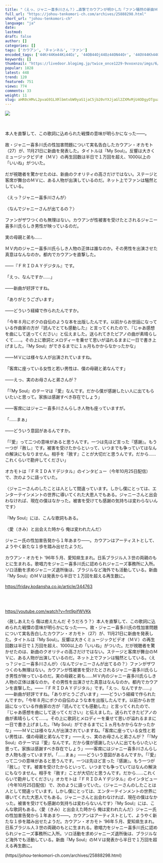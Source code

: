 ```yaml
---
title: "〈えっ、ジャニー喜多川さん？〉…直撃でカウアンが明かした「ファン騒然の新曲ＭＶ出演者」衝撃の正体 "
full_url: "https://johou-tenkomori-ch.com/archives/25888298.html"
short_url: "johou-tenkomori-ch"
language: "ja"
date: 
lastmod: 
draft: false
author: []
categories: []
tags: ['カウアン', 'チャンネル', 'ファン']
encoded_tags: ['44Kr44Km44Ki44Oz', '44OB44Oj44Oz44ON44Or', '44OV44Kh44Oz']
keywords: []
thumbnail: "https://livedoor.blogimg.jp/twice_once1229-9vxoxnzo/imgs/6/d/6d4bdf16-s.jpg"
popular: 1828
latest: 448
trend: 120
featured: 751
views: 774
comments: 33
weight: 11
slug: aHR0cHMvL2pvaG91LXRlbmtvbW9yaS1jaC5jb20vYXJjaGl2ZXMvMjU4ODgyOTguaHRtbA==
---
```


![](https://livedoor.blogimg.jp/twice_once1229-9vxoxnzo/imgs/6/d/6d4bdf16-s.jpg)

<div><br> <br> 本人を直撃して、この歌詞に込められた戦慄の意味が明らかになった――。 <br> <br> 故・ジャニー喜多川氏の性加害問題について実名告白したカウアン・オカモト（27）が、11月21日に新曲を発表した。タイトルは『My Soul』。反響は大きくミュージックビデオ（ＭＶ）の再生回数は半日で１万回を超え、1000以上の「いいね」がついた。 <br> <br> だが視聴者を驚かせたのは、新曲のクオリティの高さだけではない。ステージと客席が舞台のＭＶに、ある人物が出演しているのだ。ネット上でファンは騒然としている。 <br> <br> 〈えっ？ジャニー喜多川さんが〉 <br> <br> 〈なんでジャニーさんが出てるの？〉 <br> <br> ファンがザワつくのも無理はない。カウアンが性被害を受けたとされるジャニー喜多川氏らしき男性が映っているのだ。 <br> <br> 実の母親と弟も…… <br> <br> ＭＶ内のジャニー喜多川氏らしき人物の正体は誰なのか。その男性を出演させた真意はなんなのか。都内でカウアンを直撃した。 <br> <br> ――『ＦＲＩＤＡＹデジタル』です。 <br> <br> 「えっ、なんですか……」 <br> <br> ――新曲が好評ですね。 <br> <br> 「ありがとうございます」 <br> <br> ――どういう経緯で作られたんですか。 <br> <br> 「今年８月にボクの自伝のような本を出版したんです。以前からお世話になっている作曲家の方が『読んでとても感動した』と言ってくれたので、『じゃあ感想を曲にして送ってください』と伝えました。送られてきたピアノの曲が素晴らしくて……。その上に歌詞とメロディーを乗せて思いが溢れるままに一日で書き上げました。『My Soul』ができるまでに１ヵ月もかからなかったかな」 <br> <br> ――ＭＶには様々な人が出演されていますね。 <br> <br> 「客席に座っている女性と若い男性は、僕の母親と弟なんです」 <br> <br> ――えっ、実のお母さんと弟さんが？ <br> <br> 「『My Soul』のテーマは『愛』なんです。だから僕が感謝したい人に出てもらいたいと思って。家族は感謝すべき存在でしょう」 <br> <br> ――客席にはジャニー喜多川さんらしき人物も座っていますが。 <br> <br> 「……まぁ」 <br> <br> ――どういう意図があるんですか。 <br> <br> 「『愛』って二つの意味があると思うんです。一つは先ほど言った『感謝』。もう一つが『赦し』です。被害を受けたからといって、いつまでも争っていてはなんの解決にもなりません。相手を『赦す』ことが大切だと思うんです。だから……これくらいで勘弁してください」 <br> <br> オカモトは『ＦＲＩＤＡＹデジタル』のインタビュー（今年10月25日配信）で、次のように語っていた。 <br> <br> 〈ジャニーさんのしたことは人として間違っています。しかし僕にとっては、エンターテインメントの世界に導いてくれた大恩人でもある。ジャニーさんと出会わなければ、現在の僕はなかった。被害を受けても感謝の気持ちは変わらないんです〉 <br> <br> 『My Soul』には、こんな歌詞もある。 <br> <br> 〈愛（きみ）と出会えた時から 俺は変われたんだ〉 <br> <br> ジャニー氏の性加害告発から１年あまり――。カウアンはアーティストとして、ようやく新たな１歩を踏み出せたようだ。 <br> <br> カウアン・オカモト ’96年５月、愛知県生まれ。日系ブラジル人３世の両親のもとに生まれる。歌唱力をジャニー喜多川氏に認められジャニーズ事務所に入所。ソロ活動を求めジャニーズ退所後は、ブラジルなど海外でも活動している。新曲『My Soul』のＭＶは発表から半日で１万回を超える再生数に。 <br> <br> <a target='_blank' href='https//friday.kodansha.co.jp/article/344763'>https//friday.kodansha.co.jp/article/344763<br></a> <br> <br> <blockquote class='imgur-embed-pub'></blockquote> <br> <a target='_blank' href='https//youtube.com/watch?v=fnt9pifWVKk'>https//youtube.com/watch?v=fnt9pifWVKk</a><br> <p>〈赦しあえたら 傷は癒えたんだ そうだろう？〉本人を直撃して、この歌詞に込められた戦慄の意味が明らかになった――。故・ジャニー喜多川氏の性加害問題について実名告白したカウアン・オカモト（27）が、11月21日に新曲を発表した。タイトルは『My Soul』。反響は大きくミュージックビデオ（ＭＶ）の再生回数は半日で１万回を超え、1000以上の「いいね」がついた。だが視聴者を驚かせたのは、新曲のクオリティの高さだけではない。ステージと客席が舞台のＭＶに、ある人物が出演しているのだ。ネット上でファンは騒然としている。〈えっ？ジャニー喜多川さんが〉〈なんでジャニーさんが出てるの？〉ファンがザワつくのも無理はない。カウアンが性被害を受けたとされるジャニー喜多川氏らしき男性が映っているのだ。実の母親と弟も……ＭＶ内のジャニー喜多川氏らしき人物の正体は誰なのか。その男性を出演させた真意はなんなのか。都内でカウアンを直撃した。――『ＦＲＩＤＡＹデジタル』です。「えっ、なんですか……」――新曲が好評ですね。「ありがとうございます」――どういう経緯で作られたんですか。「今年８月にボクの自伝のような本を出版したんです。以前からお世話になっている作曲家の方が『読んでとても感動した』と言ってくれたので、『じゃあ感想を曲にして送ってください』と伝えました。送られてきたピアノの曲が素晴らしくて……。その上に歌詞とメロディーを乗せて思いが溢れるままに一日で書き上げました。『My Soul』ができるまでに１ヵ月もかからなかったかな」――ＭＶには様々な人が出演されていますね。「客席に座っている女性と若い男性は、僕の母親と弟なんです」――えっ、実のお母さんと弟さんが？「『My Soul』のテーマは『愛』なんです。だから僕が感謝したい人に出てもらいたいと思って。家族は感謝すべき存在でしょう」――客席にはジャニー喜多川さんらしき人物も座っていますが。「……まぁ」――どういう意図があるんですか。「『愛』って二つの意味があると思うんです。一つは先ほど言った『感謝』。もう一つが『赦し』です。被害を受けたからといって、いつまでも争っていてはなんの解決にもなりません。相手を『赦す』ことが大切だと思うんです。だから……これくらいで勘弁してください」オカモトは『ＦＲＩＤＡＹデジタル』のインタビュー（今年10月25日配信）で、次のように語っていた。〈ジャニーさんのしたことは人として間違っています。しかし僕にとっては、エンターテインメントの世界に導いてくれた大恩人でもある。ジャニーさんと出会わなければ、現在の僕はなかった。被害を受けても感謝の気持ちは変わらないんです〉『My Soul』には、こんな歌詞もある。〈愛（きみ）と出会えた時から 俺は変われたんだ〉ジャニー氏の性加害告発から１年あまり――。カウアンはアーティストとして、ようやく新たな１歩を踏み出せたようだ。カウアン・オカモト ’96年５月、愛知県生まれ。日系ブラジル人３世の両親のもとに生まれる。歌唱力をジャニー喜多川氏に認められジャニーズ事務所に入所。ソロ活動を求めジャニーズ退所後は、ブラジルなど海外でも活動している。新曲『My Soul』のＭＶは発表から半日で１万回を超える再生数に。</p></div>

(https//johou-tenkomori-ch.com/archives/25888298.html)

